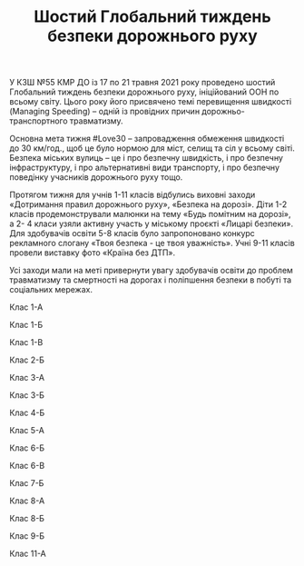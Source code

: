 ﻿---
title: Шостий Глобальний тиждень безпеки дорожнього руху
---

У КЗШ №55 КМР ДО із 17 по 21 травня 2021 року проведено шостий Глобальний тиждень безпеки дорожнього руху, ініційований ООН по всьому світу.  Цього року його присвячено темі перевищення швидкості (Managing Speeding) – одній із провідних причин дорожньо-транспортного травматизму.

Основна мета тижня #Love30 – запровадження обмеження швидкості до 30 км/год., щоб це було нормою для міст, селищ та сіл у всьому світі. Безпека міських вулиць – це і про безпечну швидкість, і про безпечну інфраструктуру, і про альтернативні види транспорту, і про безпечну поведінку учасників дорожнього руху тощо.

Протягом тижня для учнів 1-11 класів відбулись виховні заходи «Дотримання правил дорожнього руху», «Безпека на дорозі». Діти 1-2 класів продемонстрували малюнки на тему «Будь помітним на дорозі», а 2- 4 класи узяли активну участь у міському проєкті «Лицарі безпеки». Для здобувачів освіти 5-8 класів було запропоновано конкурс рекламного слогану «Твоя безпека - це твоя уважність». Учні 9-11 класів провели виставку фото «Країна без ДТП».

Усі заходи мали на меті привернути увагу здобувачів освіти до проблем травматизму та смертності на дорогах і поліпшення безпеки в побуті та соціальних мережах.

Клас 1-А

<slideshow id="*1a"></slideshow>

Клас 1-Б

<slideshow id="*1b"></slideshow>

Клас 1-В

<slideshow id="*1v"></slideshow>

Клас 2-Б

<slideshow id="*2b"></slideshow>

Клас 3-А

<slideshow id="*3a"></slideshow>

Клас 3-Б

<slideshow id="*3b"></slideshow>

Клас 4-Б

<slideshow id="*4b"></slideshow>

Клас 5-А

<slideshow id="*5a"></slideshow>

Клас 6-Б

<slideshow id="*6b"></slideshow>

Клас 6-В

<slideshow id="*6v"></slideshow>

Клас 7-Б

<slideshow id="*7b"></slideshow>

Клас 8-А

<slideshow id="*8a"></slideshow>

Клас 8-Б

<slideshow id="*8b"></slideshow>

Клас 9-Б

<slideshow id="*9b"></slideshow>

Клас 11-А

<slideshow id="*11a"></slideshow>